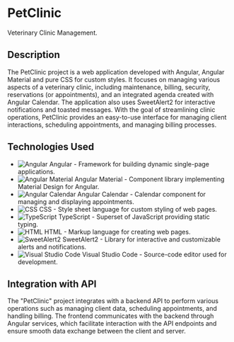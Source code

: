# PetClinic

Veterinary Clinic Management.

## Description

The PetClinic project is a web application developed with Angular, Angular Material and pure CSS for custom styles. It focuses on managing various aspects of a veterinary clinic, including maintenance, billing, security, reservations (or appointments), and an integrated agenda created with Angular Calendar. The application also uses SweetAlert2 for interactive notifications and toasted messages. With the goal of streamlining clinic operations, PetClinic provides an easy-to-use interface for managing client interactions, scheduling appointments, and managing billing processes.

## Technologies Used

- ![Angular](https://img.shields.io/badge/-Angular-E23237?style=flat-square&logo=angular&logoColor=white) Angular - Framework for building dynamic single-page applications.
- ![Angular Material](https://img.shields.io/badge/-Angular%20Material-00796B?style=flat-square&logo=angular&logoColor=white) Angular Material - Component library implementing Material Design for Angular.
- ![Angular Calendar](https://img.shields.io/badge/-Angular%20Calendar-007ACC?style=flat-square&logo=angular&logoColor=white) Angular Calendar - Calendar component for managing and displaying appointments.
- ![CSS](https://img.shields.io/badge/-CSS-1572B6?style=flat-square&logo=css3&logoColor=white) CSS - Style sheet language for custom styling of web pages.
- ![TypeScript](https://img.shields.io/badge/-TypeScript-3178C6?style=flat-square&logo=typescript&logoColor=white) TypeScript - Superset of JavaScript providing static typing.
- ![HTML](https://img.shields.io/badge/-HTML-E34F26?style=flat-square&logo=html5&logoColor=white) HTML - Markup language for creating web pages.
- ![SweetAlert2](https://img.shields.io/badge/-SweetAlert2-7C4DFF?style=flat-square&logo=sweetalert2&logoColor=white) SweetAlert2 - Library for interactive and customizable alerts and notifications.
- ![Visual Studio Code](https://img.shields.io/badge/-Visual%20Studio%20Code-007ACC?style=flat-square&logo=visual-studio-code&logoColor=white) Visual Studio Code - Source-code editor used for development.

## Integration with API

The "PetClinic" project integrates with a backend API to perform various operations such as managing client data, scheduling appointments, and handling billing. The frontend communicates with the backend through Angular services, which facilitate interaction with the API endpoints and ensure smooth data exchange between the client and server.
